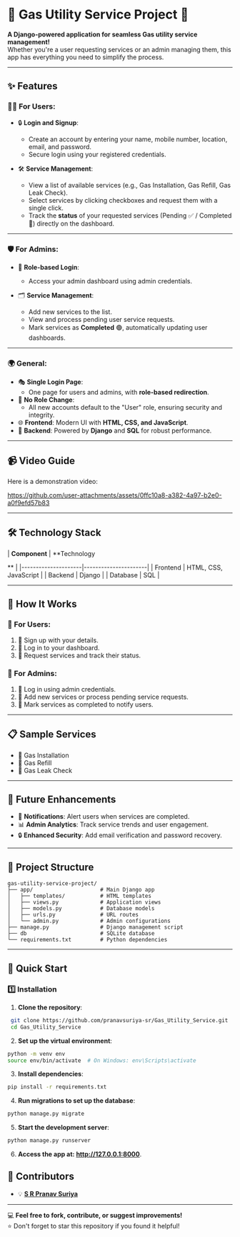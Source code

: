 # 🌟 Gas Utility Service Project 🚀  

**A Django-powered application for seamless Gas utility service management!**  
Whether you're a user requesting services or an admin managing them, this app has everything you need to simplify the process.  

---

## ✨ Features  

### 🧑‍💻 For Users:
- 🔒 **Login and Signup**:  
  - Create an account by entering your name, mobile number, location, email, and password.  
  - Secure login using your registered credentials.  

- 🛠️ **Service Management**:  
  - View a list of available services (e.g., Gas Installation, Gas Refill, Gas Leak Check).  
  - Select services by clicking checkboxes and request them with a single click.  
  - Track the **status** of your requested services (Pending ✅ / Completed 🎉) directly on the dashboard.  

---

### 🛡️ For Admins:
- 🔑 **Role-based Login**:  
  - Access your admin dashboard using admin credentials.  

- 🗂️ **Service Management**:  
  - Add new services to the list.  
  - View and process pending user service requests.  
  - Mark services as **Completed** 🟢, automatically updating user dashboards.  

---

### 🌍 General:
- 🎭 **Single Login Page**:  
  - One page for users and admins, with **role-based redirection**.  
- 🚫 **No Role Change**:  
  - All new accounts default to the "User" role, ensuring security and integrity.  
- 🌐 **Frontend**: Modern UI with **HTML, CSS, and JavaScript**.  
- 🔧 **Backend**: Powered by **Django** and **SQL** for robust performance.  

---
## 📹 Video Guide  

Here is a demonstration video:

https://github.com/user-attachments/assets/0ffc10a8-a382-4a97-b2e0-a0f9efd57b83

----
## 🛠️ Technology Stack  

| **Component**      | **Technology

**       |
|---------------------|----------------------|
| Frontend           | HTML, CSS, JavaScript |
| Backend            | Django               |
| Database           | SQL                  |

---

## 🎯 How It Works  

### 📌 For Users:  
1. 🔹 Sign up with your details.  
2. 🔹 Log in to your dashboard.  
3. 🔹 Request services and track their status.  

### 📌 For Admins:  
1. 🔸 Log in using admin credentials.  
2. 🔸 Add new services or process pending service requests.  
3. 🔸 Mark services as completed to notify users.  

---

## 📋 Sample Services  
- 🔧 Gas Installation  
- 🔄 Gas Refill  
- 🚨 Gas Leak Check  

---

## 🎯 Future Enhancements  
- 🔔 **Notifications**: Alert users when services are completed.  
- 📊 **Admin Analytics**: Track service trends and user engagement.  
- 🔒 **Enhanced Security**: Add email verification and password recovery.  

---

## 📂 Project Structure  

```plaintext
gas-utility-service-project/
├── app/                     # Main Django app
│   ├── templates/           # HTML templates
│   ├── views.py             # Application views
│   ├── models.py            # Database models
│   ├── urls.py              # URL routes
│   └── admin.py             # Admin configurations
├── manage.py                # Django management script
├── db                       # SQLite database
└── requirements.txt         # Python dependencies 

```
---

## 🚀 Quick Start  

### 1️⃣ Installation  
1. **Clone the repository**:  
 ```bash
  git clone https://github.com/pranavsuriya-sr/Gas_Utility_Service.git
  cd Gas_Utility_Service
   ```
2. **Set up the virtual environment**:
  ```bash
  python -m venv env
  source env/bin/activate  # On Windows: env\Scripts\activate
```

3. **Install dependencies**:
```bash
pip install -r requirements.txt

```
4. **Run migrations to set up the database**:
```bash
python manage.py migrate
```

5. **Start the development server**:
```bash
python manage.py runserver
```

6. **Access the app at: http://127.0.0.1:8000**.


## 👥 Contributors  

- 💡 **[S R Pranav Suriya](https://github.com/pranavsuriya-sr)**  

---

💻 **Feel free to fork, contribute, or suggest improvements!**  
⭐ Don't forget to star this repository if you found it helpful!  
